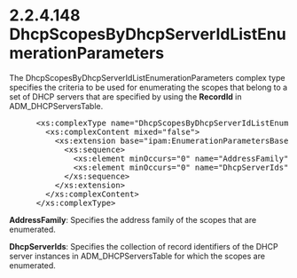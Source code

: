 <html dir="LTR" xmlns:mshelp="http://msdn.microsoft.com/mshelp" xmlns:ddue="http://ddue.schemas.microsoft.com/authoring/2003/5" xmlns:xlink="http://www.w3.org/1999/xlink" xmlns:tool="http://www.microsoft.com/tooltip">
 <body>
 <div id="header">
 <h1 class="heading">2.2.4.148 DhcpScopesByDhcpServerIdListEnumerationParameters</h1>
 </div>
 <div id="mainSection">
 <div id="mainBody">
 <div id="allHistory" class="saveHistory"></div>
 <div id="sectionSection0" class="section" name="collapseableSection">
 

<p>The DhcpScopesByDhcpServerIdListEnumerationParameters
complex type specifies the criteria to be used for enumerating the scopes that
belong to a set of DHCP servers that are specified by using the <b>RecordId</b>
in ADM_DHCPServersTable.</p>

<dl>
<dd>
<div><pre> &lt;xs:complexType name=&quot;DhcpScopesByDhcpServerIdListEnumerationParameters&quot;&gt;
   &lt;xs:complexContent mixed=&quot;false&quot;&gt;
     &lt;xs:extension base=&quot;ipam:EnumerationParametersBase&quot;&gt;
       &lt;xs:sequence&gt;
         &lt;xs:element minOccurs=&quot;0&quot; name=&quot;AddressFamily&quot; type=&quot;syssock:AddressFamily&quot; /&gt;
         &lt;xs:element minOccurs=&quot;0&quot; name=&quot;DhcpServerIds&quot; nillable=&quot;true&quot; type=&quot;serarr:ArrayOflong&quot; /&gt;
       &lt;/xs:sequence&gt;
     &lt;/xs:extension&gt;
   &lt;/xs:complexContent&gt;
 &lt;/xs:complexType&gt;
</pre></div>
</dd></dl>

<p><b>AddressFamily</b>: Specifies the address family of
the scopes that are enumerated.</p>

<p><b>DhcpServerIds</b>: Specifies the collection of
record identifiers of the DHCP server instances in ADM_DHCPServersTable for
which the scopes are enumerated.</p>


 </div>
 </div>
 </div>
 </body>
</html>